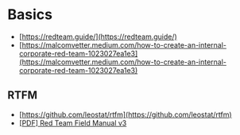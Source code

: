 # Basics

- [https://redteam.guide/](https://redteam.guide/)
- [https://malcomvetter.medium.com/how-to-create-an-internal-corporate-red-team-1023027ea1e3](https://malcomvetter.medium.com/how-to-create-an-internal-corporate-red-team-1023027ea1e3)




## RTFM

- [https://github.com/leostat/rtfm](https://github.com/leostat/rtfm)
- [[PDF] Red Team Field Manual v3](https://github.com/tanc7/hacking-books/blob/master/RTFM%20-%20Red%20Team%20Field%20Manual%20v3.pdf)
